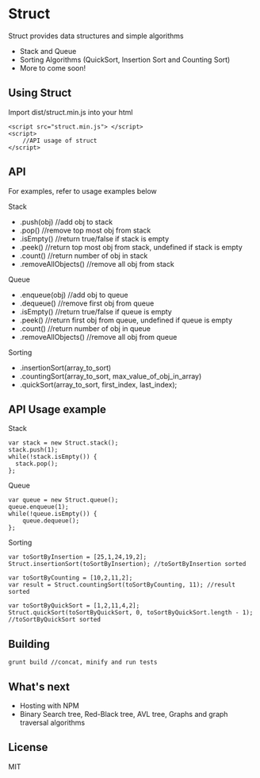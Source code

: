 Struct
======
Struct provides data structures and simple algorithms 

  - Stack and Queue
  - Sorting Algorithms (QuickSort, Insertion Sort and Counting Sort) 
  - More to come soon! 

Using Struct
--------
Import dist/struct.min.js into your html 

    <script src="struct.min.js"> </script>
    <script>
        //API usage of struct
    </script>

API
--------
For examples, refer to usage examples below

Stack
* .push(obj) //add obj to stack 
* .pop() //remove top most obj from stack 
* .isEmpty() //return true/false if stack is empty 
* .peek() //return top most obj from stack, undefined if stack is empty 
* .count() //return number of obj in stack 
* .removeAllObjects() //remove all obj from stack

Queue
* .enqueue(obj) //add obj to queue 
* .dequeue() //remove first obj from queue  
* .isEmpty() //return true/false if queue is empty 
* .peek() //return first obj from queue, undefined if queue is empty 
* .count() //return number of obj in queue 
* .removeAllObjects() //remove all obj from queue

Sorting
* .insertionSort(array_to_sort)
* .countingSort(array_to_sort, max_value_of_obj_in_array)
* .quickSort(array_to_sort, first_index, last_index); 

API Usage example
--------
Stack

    var stack = new Struct.stack(); 
    stack.push(1);
    while(!stack.isEmpty()) {
      stack.pop();
    };

Queue

    var queue = new Struct.queue();
    queue.enqueue(1);
    while(!queue.isEmpty()) {
        queue.dequeue();
    };

Sorting
   
    var toSortByInsertion = [25,1,24,19,2];
    Struct.insertionSort(toSortByInsertion); //toSortByInsertion sorted
    
    var toSortByCounting = [10,2,11,2];
    var result = Struct.countingSort(toSortByCounting, 11); //result sorted 

    var toSortByQuickSort = [1,2,11,4,2];
    Struct.quickSort(toSortByQuickSort, 0, toSortByQuickSort.length - 1); //toSortByQuickSort sorted

Building
--------------

    grunt build //concat, minify and run tests 

What's next
--------------
* Hosting with NPM 
* Binary Search tree, Red-Black tree, AVL tree, Graphs and graph traversal algorithms 

License
----
MIT



    